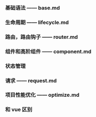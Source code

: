 ### 基础语法 —— base.md

### 生命周期 —— lifecycle.md

### 路由，路由钩子 —— router.md

### 组件和高阶组件 —— component.md

### 状态管理

### 请求 —— request.md

### 项目性能优化 —— optimize.md

### 和 vue 区别
